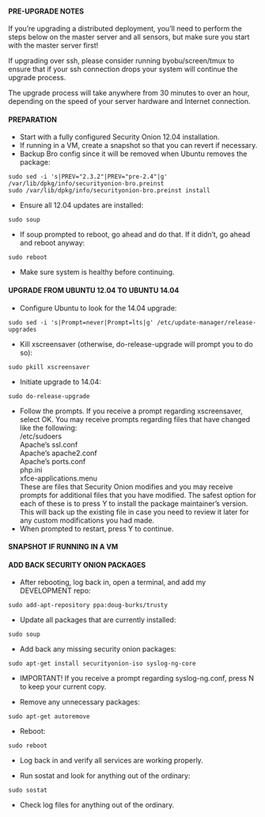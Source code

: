 #### PRE-UPGRADE NOTES

If you’re upgrading a distributed deployment, you’ll need to perform the steps below on the master server and all sensors, but make sure you start with the master server first!

If upgrading over ssh, please consider running byobu/screen/tmux to ensure that if your ssh connection drops your system will continue the upgrade process.

The upgrade process will take anywhere from 30 minutes to over an hour, depending on the speed of your server hardware and Internet connection.

#### PREPARATION
* Start with a fully configured Security Onion 12.04 installation.
* If running in a VM, create a snapshot so that you can revert if necessary.
* Backup Bro config since it will be removed when Ubuntu removes the package:
```
sudo sed -i 's|PREV="2.3.2"|PREV="pre-2.4"|g' /var/lib/dpkg/info/securityonion-bro.preinst
sudo /var/lib/dpkg/info/securityonion-bro.preinst install
```
* Ensure all 12.04 updates are installed:
```
sudo soup
```

* If soup prompted to reboot, go ahead and do that.  If it didn’t, go
ahead and reboot anyway:
```
sudo reboot
```

* Make sure system is healthy before continuing.


#### UPGRADE FROM UBUNTU 12.04 TO UBUNTU 14.04

* Configure Ubuntu to look for the 14.04 upgrade:
```
sudo sed -i 's|Prompt=never|Prompt=lts|g' /etc/update-manager/release-upgrades
```

* Kill xscreensaver (otherwise, do-release-upgrade will prompt you to do so):
```
sudo pkill xscreensaver
```

* Initiate upgrade to 14.04:
```
sudo do-release-upgrade
```

* Follow the prompts. If you receive a prompt regarding xscreensaver, select OK. You may receive prompts regarding files that have changed like the following:  
/etc/sudoers  
Apache’s ssl.conf  
Apache’s apache2.conf  
Apache’s ports.conf  
php.ini  
xfce-applications.menu  
These are files that Security Onion modifies and you may receive prompts for additional files that you have modified. The safest option for each of these is to press Y to install the package maintainer’s version. This will back up the existing file in case you need to review it later for any custom modifications you had made.  
* When prompted to restart, press Y to continue.


#### SNAPSHOT IF RUNNING IN A VM

#### ADD BACK SECURITY ONION PACKAGES

* After rebooting, log back in, open a terminal, and add my DEVELOPMENT repo:
```
sudo add-apt-repository ppa:doug-burks/trusty
```

* Update all packages that are currently installed:
```
sudo soup
```

* Add back any missing security onion packages:
```
sudo apt-get install securityonion-iso syslog-ng-core
```

* IMPORTANT! If you receive a prompt regarding syslog-ng.conf, press N to keep your current copy.

* Remove any unnecessary packages:
```
sudo apt-get autoremove
```

* Reboot:
```
sudo reboot
```

* Log back in and verify all services are working properly.

* Run sostat and look for anything out of the ordinary:
```
sudo sostat
```

* Check log files for anything out of the ordinary.